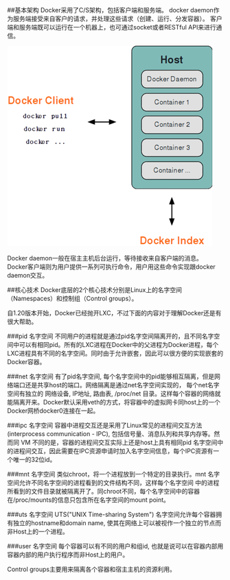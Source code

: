 ##基本架构
Docker采用了C/S架构，包括客户端和服务端。
docker daemon作为服务端接受来自客户的请求，并处理这些请求（创建、运行、分发容器）。
客户端和服务端既可以运行在一个机器上，也可通过socket或者RESTful API来进行通信。

![Docker基本架构](../_images/docker_arch.png)


Docker daemon一般在宿主主机后台运行，等待接收来自客户端的消息。
Docker客户端则为用户提供一系列可执行命令，用户用这些命令实现跟docker daemon交互。

##核心技术
Docker底层的2个核心技术分别是Linux上的名字空间（Namespaces）和控制组（Control groups）。

自1.20版本开始，Docker已经抛开LXC，不过下面的内容对于理解Docker还是有很大帮助。

###pid 名字空间
不同用户的进程就是通过pid名字空间隔离开的，且不同名字空间中可以有相同pid。所有的LXC进程在Docker中的父进程为Docker进程，每个LXC进程具有不同的名字空间。同时由于允许嵌套，因此可以很方便的实现嵌套的Docker容器。

###net 名字空间
有了pid名字空间, 每个名字空间中的pid能够相互隔离，但是网络端口还是共享host的端口。网络隔离是通过net名字空间实现的， 每个net名字空间有独立的 网络设备, IP地址, 路由表, /proc/net 目录。这样每个容器的网络就能隔离开来。Docker默认采用veth的方式，将容器中的虚拟网卡同host上的一个Docker网桥docker0连接在一起。

###ipc 名字空间
容器中进程交互还是采用了Linux常见的进程间交互方法(interprocess communication - IPC), 包括信号量、消息队列和共享内存等。然而同 VM 不同的是，容器的进程间交互实际上还是host上具有相同pid 名字空间中的进程间交互，因此需要在IPC资源申请时加入名字空间信息，每个IPC资源有一个唯一的32位id。

###mnt 名字空间
类似chroot，将一个进程放到一个特定的目录执行。mnt 名字空间允许不同名字空间的进程看到的文件结构不同，这样每个名字空间 中的进程所看到的文件目录就被隔离开了。同chroot不同，每个名字空间中的容器在/proc/mounts的信息只包含所在名字空间的mount point。

###uts 名字空间
UTS("UNIX Time-sharing System") 名字空间允许每个容器拥有独立的hostname和domain name, 使其在网络上可以被视作一个独立的节点而非Host上的一个进程。

###user 名字空间
每个容器可以有不同的用户和组id, 也就是说可以在容器内部用容器内部的用户执行程序而非Host上的用户。

Control groups主要用来隔离各个容器和宿主主机的资源利用。
